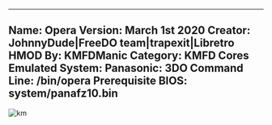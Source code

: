 -----------------------
Name: Opera
Version: March 1st 2020
Creator: JohnnyDude|FreeDO team|trapexit|Libretro
HMOD By: KMFDManic
Category: KMFD Cores
Emulated System: Panasonic: 3DO
Command Line: /bin/opera
Prerequisite BIOS: system/panafz10.bin
-----------------------
![km](https://i.imgur.com/HG5HlnE.png)
